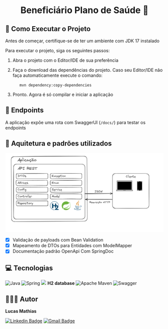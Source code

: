 # <p style="text-align: center;">Beneficiário Plano de Saúde 💉</p>

## 🔌 Como Executar o Projeto

Antes de começar, certifique-se de ter um ambiente com JDK 17 instalado

Para executar o projeto, siga os seguintes passos:

1. Abra o projeto com o Editor/IDE de sua preferência


2. Faça o download das dependências do projeto. Caso seu Editor/IDE não faça automaticamente execute o comando:
    ```
       mvn dependency:copy-dependencies
    ```
3. Pronto. Agora é só compilar e iniciar a aplicação

## 🔌 Endpoints

A aplicação expõe uma rota com SwaggerUI (`/docs/`) para testar os endpoints 

## 📏  Aquitetura e padrões utilizados 
![Architecture](aplicacao.PNG)
 - [x] Validação de payloads com Bean Validation
 - [x] Mapeamento de DTOs para Entidades com ModelMapper
 - [x] Documentação padrão OpenApi Com SpringDoc

## 💻 Tecnologias

![Java](https://img.shields.io/badge/java-%23ED8B00.svg?style=for-the-badge&logo=openjdk&logoColor=white)
![Spring](https://img.shields.io/badge/spring-%236DB33F.svg?style=for-the-badge&logo=spring&logoColor=white)
<img src="https://dbdb.io/media/logos/h2-logo.svg" width="32"/> <strong>H2 database</strong>
![Apache Maven](https://img.shields.io/badge/Apache%20Maven-C71A36?style=for-the-badge&logo=Apache%20Maven&logoColor=white)
![Swagger](https://img.shields.io/badge/-Swagger-%23Clojure?style=for-the-badge&logo=swagger&logoColor=white)

## 👨🏽‍💻 Autor

**Lucas Mathias**

[![Linkedin Badge](https://img.shields.io/badge/-Lucas-blue?style=flat-square&logo=Linkedin&logoColor=white&link=https://www.linkedin.com/in/lucas-mathias-729a27181/)](https://www.linkedin.com/in/lucas-mathias-729a27181/)
[![Gmail Badge](https://img.shields.io/badge/-lucasmathias936@gmail.com-c14438?style=flat-square&logo=Gmail&logoColor=white&link=mailto:lucasmathias936@gmail.com)](mailto:lucasmathias936@gmail.com)